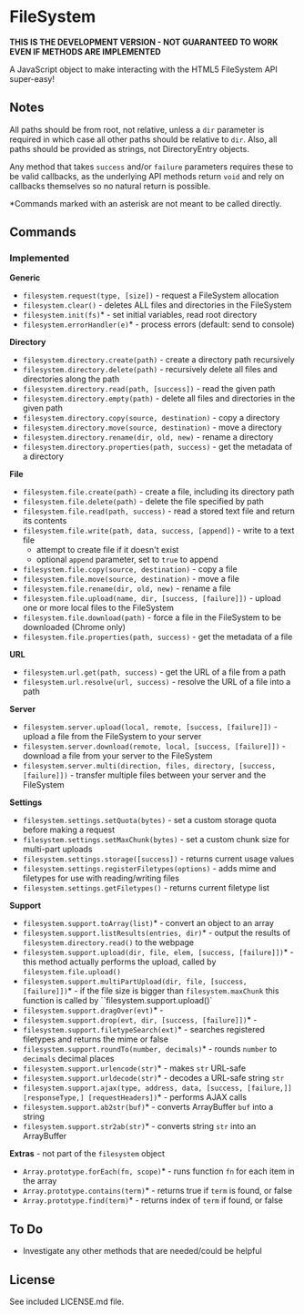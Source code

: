 # FileSystem #

**THIS IS THE DEVELOPMENT VERSION - NOT GUARANTEED TO WORK EVEN IF METHODS ARE IMPLEMENTED**

A JavaScript object to make interacting with the HTML5 FileSystem API super-easy!

## Notes ##

All paths should be from root, not relative, unless a `dir` parameter is required in which case all other paths should be relative to `dir`. Also, all paths should be provided as strings, not DirectoryEntry objects.

Any method that takes `success` and/or `failure` parameters requires these to be valid callbacks, as the underlying API methods return `void` and rely on callbacks themselves so no natural return is possible.

*Commands marked with an asterisk are not meant to be called directly.

## Commands ##

### Implemented ###

**Generic**

* `filesystem.request(type, [size])` - request a FileSystem allocation
* `filesystem.clear()` - deletes ALL files and directories in the FileSystem
* `filesystem.init(fs)`* - set initial variables, read root directory
* `filesystem.errorHandler(e)`* - process errors (default: send to console)

**Directory**

* `filesystem.directory.create(path)` - create a directory path recursively
* `filesystem.directory.delete(path)` - recursively delete all files and directories along the path
* `filesystem.directory.read(path, [success])` - read the given path
* `filesystem.directory.empty(path)` - delete all files and directories in the given path
* `filesystem.directory.copy(source, destination)` - copy a directory
* `filesystem.directory.move(source, destination)` - move a directory
* `filesystem.directory.rename(dir, old, new)` - rename a directory
* `filesystem.directory.properties(path, success)` - get the metadata of a directory

**File**

* `filesystem.file.create(path)` - create a file, including its directory path
* `filesystem.file.delete(path)` - delete the file specified by path
* `filesystem.file.read(path, success)` - read a stored text file and return its contents
* `filesystem.file.write(path, data, success, [append])` - write to a text file
    * attempt to create file if it doesn't exist
    * optional `append` parameter, set to `true` to append
* `filesystem.file.copy(source, destination)` - copy a file
* `filesystem.file.move(source, destination)` - move a file
* `filesystem.file.rename(dir, old, new)` - rename a file
* `filesystem.file.upload(name, dir, [success, [failure]])` - upload one or more local files to the FileSystem
* `filesystem.file.download(path)` - force a file in the FileSystem to be downloaded (Chrome only)
* `filesystem.file.properties(path, success)` - get the metadata of a file

**URL**

* `filesystem.url.get(path, success)` - get the URL of a file from a path
* `filesystem.url.resolve(url, success)` - resolve the URL of a file into a path

**Server**

* `filesystem.server.upload(local, remote, [success, [failure]])` - upload a file from the FileSystem to your server
* `filesystem.server.download(remote, local, [success, [failure]])` - download a file from your server to the FileSystem
* `filesystem.server.multi(direction, files, directory, [success, [failure]])` - transfer multiple files between your server and the FileSystem

**Settings**

* `filesystem.settings.setQuota(bytes)` - set a custom storage quota before making a request
* `filesystem.settings.setMaxChunk(bytes)` - set a custom chunk size for multi-part uploads
* `filesystem.settings.storage([success])` - returns current usage values
* `filesystem.settings.registerFiletypes(options)` - adds mime and filetypes for use with reading/writing files
* `filesystem.settings.getFiletypes()` - returns current filetype list

**Support**

* `filesystem.support.toArray(list)`* - convert an object to an array
* `filesystem.support.listResults(entries, dir)`* - output the results of `filesystem.directory.read()` to the webpage
* `filesystem.support.upload(dir, file, elem, [success, [failure]])`* - this method actually performs the upload, called by `filesystem.file.upload()`
* `filesystem.support.multiPartUpload(dir, file, [success, [failure]])`* - if the file size is bigger than `filesystem.maxChunk` this function is called by ``filesystem.support.upload()`
* `filesystem.support.dragOver(evt)`* - 
* `filesystem.support.drop(evt, dir, [success, [failure]])`* - 
* `filesystem.support.filetypeSearch(ext)`* - searches registered filetypes and returns the mime or false
* `filesystem.support.roundTo(number, decimals)`* - rounds `number` to `decimals` decimal places
* `filesystem.support.urlencode(str)`* - makes `str` URL-safe
* `filesystem.support.urldecode(str)`* - decodes a URL-safe string `str`
* `filesystem.support.ajax(type, address, data, [success, [failure,]] [responseType,] [requestHeaders])`* - performs AJAX calls
* `filesystem.support.ab2str(buf)`* - converts ArrayBuffer `buf` into a string
* `filesystem.support.str2ab(str)`* - converts string `str` into an ArrayBuffer

**Extras** - not part of the `filesystem` object

* `Array.prototype.forEach(fn, scope)`* - runs function `fn` for each item in the array
* `Array.prototype.contains(term)`* - returns true if `term` is found, or false
* `Array.prototype.find(term)`* - returns index of `term` if found, or false

## To Do ##

* Investigate any other methods that are needed/could be helpful

## License ##

See included LICENSE.md file.